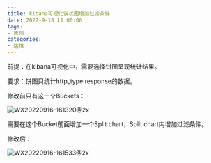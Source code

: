 ```yaml
---
title: kibana可视化饼状图增加过滤条件
date: 2022-9-18 11:00:00
tags:
- 原创
categories:
- 运维
---
```

前提：在kibana可视化中，需要选择饼图呈现统计结果。

要求：饼图只统计http_type:response的数据。

修改前只有这一个Buckets：

![WX20220916-161320@2x](https://tvax1.sinaimg.cn/large/006gLprLgy1h68iklskc7j325c12knan.jpg)

需要在这个Bucket前面增加一个Split chart，Split chart内增加过滤条件。

修改后：

![WX20220916-161533@2x](https://tva3.sinaimg.cn/large/006gLprLgy1h68immmfl6j325m12i7h3.jpg)

